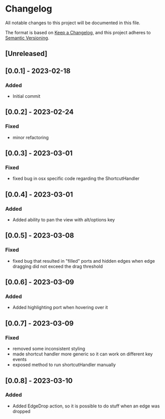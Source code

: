 # Changelog
All notable changes to this project will be documented in this file.

The format is based on [Keep a Changelog](https://keepachangelog.com/en/1.0.0/),
and this project adheres to [Semantic Versioning](https://semver.org/spec/v2.0.0.html).

## [Unreleased]

## [0.0.1] - 2023-02-18
### Added
- Initial commit

## [0.0.2] - 2023-02-24
### Fixed
- minor refactoring

## [0.0.3] - 2023-03-01
### Fixed
- fixed bug in osx specific code regarding the ShortcutHandler

## [0.0.4] - 2023-03-01
### Added
- Added ability to pan the view with alt/options key

## [0.0.5] - 2023-03-08
### Fixed
- fixed bug that resulted in "filled" ports and hidden edges when edge dragging did not exceed the drag threshold

## [0.0.6] - 2023-03-09
### Added
- Added highlighting port when hovering over it

## [0.0.7] - 2023-03-09
### Fixed
- removed some inconsistent styling
- made shortcut handler more generic so it can work on different key events
- exposed method to run shortcutHandler manually

## [0.0.8] - 2023-03-10
### Added
- Added EdgeDrop action, so it is possible to do stuff when an edge was dropped
